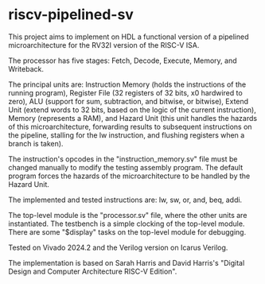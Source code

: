 # riscv-pipelined-sv

This project aims to implement on HDL a functional version of a pipelined microarchitecture for
the RV32I version of the RISC-V ISA.

The processor has five stages: Fetch, Decode, Execute, Memory, and Writeback.

The principal units are: Instruction Memory (holds the instructions of the running program),  Register File (32 registers of 32 bits, x0 
hardwired to zero), ALU (support for sum, subtraction, and bitwise, or bitwise), Extend Unit (extend words to 32 bits, based on the logic 
of the current instruction), Memory (represents a RAM), and Hazard Unit (this unit handles the hazards of this microarchitecture, forwarding 
results to subsequent instructions on the pipeline, stalling for the lw instruction, and flushing registers when a branch is taken).

The instruction's opcodes in the "instruction_memory.sv" file must be changed manually to modify the testing assembly program. The default program
forces the hazards of the microarchitecture to be handled by the Hazard Unit.

The implemented and tested instructions are: lw, sw, or, and, beq, addi.

The top-level module is the "processor.sv" file, where the other units are instantiated. The testbench is a simple clocking of the top-level
module. There are some "$display" tasks on the top-level module for debugging.

Tested on Vivado 2024.2 and the Verilog version on Icarus Verilog.

The implementation is based on Sarah Harris and David Harris's "Digital Design and Computer Architecture RISC-V Edition".
